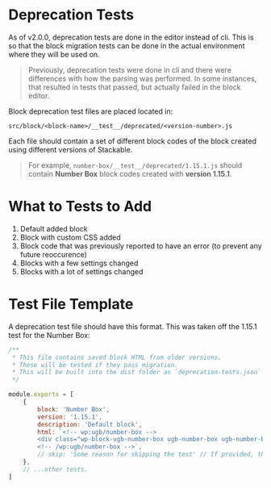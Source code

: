 # Deprecation Tests

As of v2.0.0, deprecation tests are done in the editor instead of cli. This is so that the block migration tests can be done in the actual environment where they will be used on.

> Previously, deprecation tests were done in cli and there were differences with how the parsing was performed. In some instances, that resulted in tests that passed, but actually failed in the block editor.

Block deprecation test files are placed located in:

`src/block/<block-name>/__test__/deprecated/<version-number>.js` 

Each file should contain a set of different block codes of the block created using different versions of Stackable.

> For example, `number-box/__test__/deprecated/1.15.1.js` should contain **Number Box** block codes created with **version 1.15.1**.

# What to Tests to Add

1. Default added block
2. Block with custom CSS added
3. Block code that was previously reported to have an error (to prevent any future reoccurence)
4. Blocks with a few settings changed
5. Blocks with a lot of settings changed

# Test File Template

A deprecation test file should have this format. This was taken off the 1.15.1 test for the Number Box:

```js
/**
 * This file contains saved block HTML from older versions.
 * These will be tested if they pass migration.
 * This will be built into the dist folder as `deprecation-tests.json`
 */

module.exports = [
	{
		block: 'Number Box',
		version: '1.15.1',
		description: 'Default block',
		html: `<!-- wp:ugb/number-box -->
		<div class="wp-block-ugb-number-box ugb-number-box ugb-number-box--v2 ugb-number-box--columns-3"><div class="ugb-number-box__item"><span class="ugb-number-box__number">01</span><div class="ugb-number-box__content"><h4 class="ugb-number-box__title">Title</h4><p class="ugb-number-box__description">Description for this block. Use this space for describing your block. Any text will do.</p></div></div><div class="ugb-number-box__item"><span class="ugb-number-box__number">02</span><div class="ugb-number-box__content"><h4 class="ugb-number-box__title">Title</h4><p class="ugb-number-box__description">Description for this block. Use this space for describing your block. Any text will do.</p></div></div><div class="ugb-number-box__item"><span class="ugb-number-box__number">03</span><div class="ugb-number-box__content"><h4 class="ugb-number-box__title">Title</h4><p class="ugb-number-box__description">Description for this block. Use this space for describing your block. Any text will do.</p></div></div></div>
		<!-- /wp:ugb/number-box -->`,
		// skip: 'Some reason for skipping the test' // If provided, this test will still be displayed, but will not be run.
	},
	// ...other tests.
]
```
